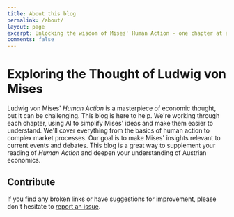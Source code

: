 ```yaml
---
title: About this blog
permalink: /about/
layout: page
excerpt: Unlocking the wisdom of Mises' Human Action - one chapter at a time. We use AI to make complex economic ideas clear and concise.
comments: false
---
```


# Exploring the Thought of Ludwig von Mises

Ludwig von Mises' *Human Action* is a masterpiece of economic thought, but it can be challenging. This blog is here to help. We're working through each chapter, using AI to simplify Mises' ideas and make them easier to understand.  We'll cover everything from the basics of human action to complex market processes.  Our goal is to make Mises' insights relevant to current events and debates. This blog is a great way to supplement your reading of *Human Action* and deepen your understanding of Austrian economics.

## Contribute

If you find any broken links or have suggestions for improvement, please don't hesitate to [report an issue](https://github.com/emanamini/HumanAction/issues/new).
